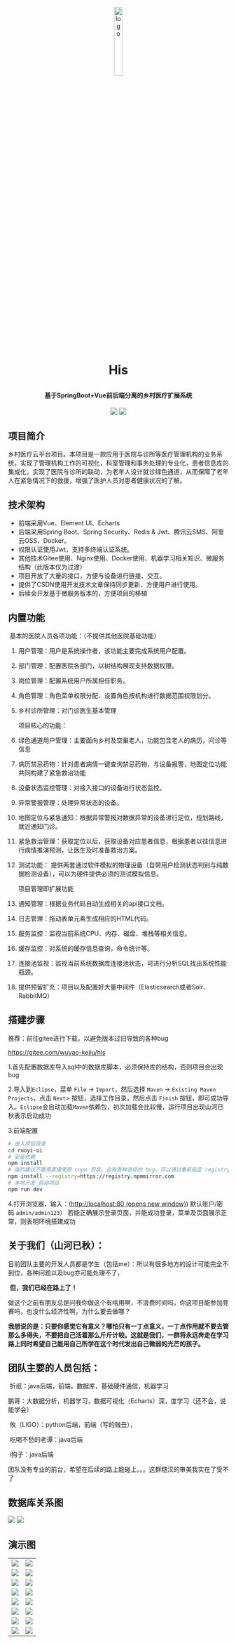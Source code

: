 <p align="center">
	<img width="20%" height="20%" alt="logo" src="http://m.qpic.cn/psc?/V51tOoIn0CYg3u2sSOD33s4zPK3zu1xX/45NBuzDIW489QBoVep5mcQC0y8aTOuv8OT.MRqLxVqnXVy2uAsTXRNTwdzazW9DV6mEeRj.vSIuFFnK*KUyfH*PhEhYTMvUGYHFm5nlNF8E!/b&bo=9AH0AQAAAAADFzI!&rf=viewer_4">
</p>
<h1 align="center" style="margin: 30px 0 30px; font-weight: bold;">His</h1>
<h4 align="center">基于SpringBoot+Vue前后端分离的乡村医疗扩展系统
</h4>
<p align="center">
	<a href="https://gitee.com/wuyao-kejiu/his"><img src="https://gitee.com/y_project/RuoYi-Vue/badge/star.svg?theme=dark"></a>
	<a href="https://gitee.com/y_project/RuoYi-Vue/blob/master/LICENSE"><img src="https://img.shields.io/github/license/mashape/apistatus.svg"></a>
</p>




## 项目简介

乡村医疗云平台项目。本项目是一款应用于医院与诊所等医疗管理机构的业务系统，实现了管理机构工作的可视化，科室管理和事务处理的专业化，患者信息库的集成化，实现了医院与诊所的联动，为老年人设计就诊绿色通道，从而保障了老年人在紧急情况下的救援，增强了医护人员对患者健康状况的了解。

## 技术架构

* 前端采用Vue、Element UI、Echarts
* 后端采用Spring Boot、Spring Security、Redis & Jwt、腾讯云SMS、阿里云OSS、Docker。
* 权限认证使用Jwt，支持多终端认证系统。
* 其他技术Gitee使用、Nginx使用、Docker使用、机器学习相关知识、微服务结构（此版本仅为过渡）
* 项目开放了大量的接口，方便与设备进行链接、交互。
* 提供了CSDN使用开发技术文章保持同步更新、方便用户进行使用。
* 后续会开发基于微服务版本的，方便项目的移植

## 内置功能

​        基本的医院人员各项功能：（不提供其他医院基础功能）

1. 用户管理：用户是系统操作者，该功能主要完成系统用户配置。

2. 部门管理：配置医院各部门，以树结构展现支持数据权限。

3. 岗位管理：配置系统用户所属担任职务。

4. 角色管理：角色菜单权限分配、设置角色按机构进行数据范围权限划分。

5. 乡村诊所管理：对门诊医生基本管理

   

   项目核心的功能：

6. 绿色通道用户管理：主要面向乡村及空巢老人，功能包含老人的病历，问诊等信息

7. 病历禁忌药物：针对患者病情一键查询禁忌药物，与设备报警，地图定位功能共同构建了紧急救治功能

8. 设备状态监控管理：对接入接口的设备进行状态监控。

9. 异常警报管理：处理异常状态的设备。

10. 地图定位与紧急通知：根据异常警报对数据异常的设备进行定位，规划路线，就近通知门诊。

11. 紧急救治管理：获取定位以后，获取设备对应患者信息，根据患者以往信息进行病情推演预测，让医生及时准备救治方案。

12. 测试功能： 提供两套通过软件模拟的物理设备（自带用户检测状态判别与纯数据检测设备），可以为硬件提供必须的测试模拟信息。

    

    项目管理即扩展功能

13. 通知管理：根据业务代码自动生成相关的api接口文档。

14. 日志管理：拖动表单元素生成相应的HTML代码。

15. 服务监控：监视当前系统CPU、内存、磁盘、堆栈等相关信息。

16. 缓存监控：对系统的缓存信息查询，命令统计等。

17. 连接池监视：监视当前系统数据库连接池状态，可进行分析SQL找出系统性能瓶颈。

18. 提供预留扩充：项目以及配置好大量中间件（Elasticsearch或者Solr、RabbitMQ）

## 搭建步骤

推荐：前往gitee进行下载，以避免版本过旧导致的各种bug

https://gitee.com/wuyao-kejiu/his

1.首先配置数据库导入sql中的数据库脚本，必须保持库的结构，否则项目会出现bug

2.导入到`Eclipse`，菜单 `File` -> `Import`，然后选择 `Maven` -> `Existing Maven Projects`，点击 `Next`> 按钮，选择工作目录，然后点击 `Finish` 按钮，即可成功导入。`Eclipse`会自动加载`Maven`依赖包，初次加载会比较慢，运行项目出现山河已秋表示启动成功

3.前端配置

```bash
# 进入项目目录
cd ruoyi-ui
# 安装依赖
npm install
# 强烈建议不要用直接使用 cnpm 安装，会有各种诡异的 bug，可以通过重新指定 registry 来解决 npm 安装速度慢的问题。
npm install --registry=https://registry.npmmirror.com
# 本地开发 启动项目
npm run dev
```

4.打开浏览器，输入：([http://localhost:80 (opens new window)](http://localhost/)) 默认账户/密码 `admin/admin123`）
若能正确展示登录页面，并能成功登录，菜单及页面展示正常，则表明环境搭建成功

## 关于我们（山河已秋）：

​	目前团队主要的开发人员都是学生（包括me）：所以有很多地方的设计可能完全不到位，各种问题以及bug亦可能处理不了，

​	**但，我们已经在路上了！**

​	做这个之前有朋友总是问我你做这个有啥用啊，不浪费时间吗，你这项目能参加竞赛吗，也没什么经济性啊，为什么要去做哪？

​	**我想说的是：只要你感觉它有意义？哪怕只有一丁点意义，一丁点作用就不要去管那么多得失，不要把自己活着那么斤斤计较。这就是我们，一群将永远奔走在学习路上同时希望自己能用自己所学在这个时代发出自己微弱的光芒的孩子。**

## 团队主要的人员包括：

​	折纸：java后端，前端，数据库，基础硬件通信，机器学习

​	鹏哥：大数据分析，机器学习，数据可视化（Echarts）深，度学习（还不会，说能学会）

​	攸（LIGO）：python后端，前端（写的贼丑），

​	吃喝不愁的老谭：java后端

​	i狗子：java后端

团队没有专业的前台，希望在后续的路上能碰上。。。这群糙汉的审美我实在了受不了



## 数据库关系图

<div>
<img src="http://m.qpic.cn/psc?/V51tOoIn0CYg3u2sSOD33s4zPK3zu1xX/45NBuzDIW489QBoVep5mcXU49d42iUY17syF34SSca3el1Ih5HsB*6aVLd4AsLim1tTyIzVfxpKBZ8mjfpwZFTV75xSHvXgSr6r5jw6Sq.E!/b&bo=7waAAv0GhQIDKRs!&rf=viewer_4"/>
<img src="http://m.qpic.cn/psc?/V51tOoIn0CYg3u2sSOD33s4zPK3zu1xX/45NBuzDIW489QBoVep5mcXU49d42iUY17syF34SSca1STnNtT.NUdH2tGTpeZ8a4BTD4nJN9zhihHQDiSTh9D3CqAStnSjiIbpbFyKLcYiA!/b&bo=8gWAAnsIkQMDKZg!&rf=viewer_4">
</div>





## 演示图

<table>
    <tr>
        <td><img src="http://m.qpic.cn/psc?/V51tOoIn0CYg3u2sSOD33s4zPK3zu1xX/45NBuzDIW489QBoVep5mcVOl*JbMRwqEPusmOf3twOjuJPv*lvUi9jaGPVdUlFFjJ1WGM8A*YCW1cDAhYdBdkxw52QY3zH434LedoH5diFw!/b&bo=eQcQBHkHEAQDiaw!&rf=viewer_4"/></td>
        <td><img src="http://m.qpic.cn/psc?/V51tOoIn0CYg3u2sSOD33s4zPK3zu1xX/45NBuzDIW489QBoVep5mcRfXzyQtVXamITJ6pN8bzijmasRLc8g5jMOooZBlhd1dkcj94ZTccuVQusL8qwUYBu4Q1Ni5LybA0uQnZoo39MI!/b&bo=agWAAnwHdQMDGdw!&rf=viewer_4"/></td>
    </tr>
    <tr>
        <td><img src="http://m.qpic.cn/psc?/V51tOoIn0CYg3u2sSOD33s4zPK3zu1xX/45NBuzDIW489QBoVep5mcRfXzyQtVXamITJ6pN8bziiI3hjuYB3M7CoYtaj24a0qK0CyEy.91a6SkEwtkF0ucGF3zG.*YwC9fbkZrwHcbT8!/b&bo=FQaAAoQHFwMDKQo!&rf=viewer_4"/></td>
        <td><img src="http://m.qpic.cn/psc?/V51tOoIn0CYg3u2sSOD33s4zPK3zu1xX/45NBuzDIW489QBoVep5mcZD3vF*u3GEeKhwJCX99ENUNJ3ZeY684B*kT8.CsPG9wIXDhoFK8HHQ0iSlWFqkBD.Ar9BcSqBcMnWc3MgpAQjs!/b&bo=agWAAucGMAMDOSM!&rf=viewer_4"/></td>
    </tr>
	<tr>
        <td><img src="http://m.qpic.cn/psc?/V51tOoIn0CYg3u2sSOD33s4zPK3zu1xX/45NBuzDIW489QBoVep5mcWnHYJd5UOAVYOXr5AnEZ2skQsEWDhKk722h93dHWWKb3ZinD.ZluIeZ4p27a5nI*v6chvJt4nFuIPDBJMr8sBI!/b&bo=PweAAn8HlgIDGWo!&rf=viewer_4"/></td>
        <td><img src="http://m.qpic.cn/psc?/V51tOoIn0CYg3u2sSOD33s4zPK3zu1xX/45NBuzDIW489QBoVep5mcWnHYJd5UOAVYOXr5AnEZ2v*a9d3OQmv*50jz9dvgv9FK*81.Y8Cu0MoX7RzWhwWejcOSKi3t*DX3x5ck8RZpsI!/b&bo=mAWAAnAHUwMDGQQ!&rf=viewer_4"/></td>
    </tr>	 
    <tr>
        <td><img src="http://m.qpic.cn/psc?/V51tOoIn0CYg3u2sSOD33s4zPK3zu1xX/45NBuzDIW489QBoVep5mcXgpr9Jl0gx.rgd0FIswdr1Dlhg4OAALCQaMl*q7z56rtBhnGtCqL9e0IbWn8EA2yM1GakcGgrvBgIMsieavWjY!/b&bo=FgWAArcHywMDGdU!&rf=viewer_4"/></td>
        <td><img src="http://m.qpic.cn/psc?/V51tOoIn0CYg3u2sSOD33s4zPK3zu1xX/45NBuzDIW489QBoVep5mcTWILYGxwIDz0qJQMbwjYkD76Sv5B.ddnGbvsLrdHtoj7XPLR.tlNeyg1CTvRVI.F81roB0tfFIhmLyhPpPm29Y!/b&bo=9QWAAnIHIAMDGRg!&rf=viewer_4"/></td>
    </tr>
	<tr>
        <td><img src="http://m.qpic.cn/psc?/V51tOoIn0CYg3u2sSOD33s4zPK3zu1xX/45NBuzDIW489QBoVep5mcTWILYGxwIDz0qJQMbwjYkCz41dGdZudZOYynHFxe.essmGxPzJuYJTWhFnC2t.fl1s4zvMc6ghn6bmIdJJF1Rc!/b&bo=9QWAAoMHJwMDGe4!&rf=viewer_4"/></td>
        <td><img src="http://m.qpic.cn/psc?/V51tOoIn0CYg3u2sSOD33s4zPK3zu1xX/45NBuzDIW489QBoVep5mcRDoS7uJHkWSWr6gS0hmkb1v3H9mXKwYQmOkJLneD0FAOOyTNVWCR5cOa8KQiAy0rlC42YqUe0O09IqOiHQZGVU!/b&bo=fwcPBH8HDwQDGTw!&rf=viewer_4"/></td>
    </tr>
	<tr>
        <td><img src="http://m.qpic.cn/psc?/V51tOoIn0CYg3u2sSOD33s4zPK3zu1xX/45NBuzDIW489QBoVep5mcTUHEJECZEBnqvOgX*k*XXhno*VssN928eLPLmHWQkyLrS8EDGbeKCV1.E7*0UorhL2jN4j8VkgViJxsG1yqLGk!/b&bo=nwaAAoUH1wIDGXA!&rf=viewer_4"/></td>
        <td><img src="http://m.qpic.cn/psc?/V51tOoIn0CYg3u2sSOD33s4zPK3zu1xX/45NBuzDIW489QBoVep5mcTUHEJECZEBnqvOgX*k*XXhX..tI2qqV1A987*VK3nnD3xgmQhUzkTqHo3ChUSFrUzlhOuMHkJ3j2v51NZ6p*Q0!/b&bo=nQaAAoEH1gIDGXc!&rf=viewer_4"/></td>
    </tr>
    <tr>
        <td><img src="http://m.qpic.cn/psc?/V51tOoIn0CYg3u2sSOD33s4zPK3zu1xX/45NBuzDIW489QBoVep5mcRDoS7uJHkWSWr6gS0hmkb3*D.6WgsjtAF9KI6YdSg09l3Jlx5PdrnHJfr36r7W6TlmG6sze91VsuOMC9qKSUjg!/b&bo=XQReAl0EXgIDGTw!&rf=viewer_4"/></td>
        <td><img src="http://m.qpic.cn/psc?/V51tOoIn0CYg3u2sSOD33s4zPK3zu1xX/45NBuzDIW489QBoVep5mcTUHEJECZEBnqvOgX*k*XXjWrktcNyZqWunTH4qTpSC5ZsRaVSLt7GIpWg9bijyI6GJ746jKNe81Nvko25hpQnE!/b&bo=rgZ.Aq4GfgIDGTw!&rf=viewer_4"/></td>
    </tr>
     <tr>
        <td><img src="http://m.qpic.cn/psc?/V51tOoIn0CYg3u2sSOD33s4zPK3zu1xX/45NBuzDIW489QBoVep5mcRDoS7uJHkWSWr6gS0hmkb2arTeVzVoDsWvAKj22*4tKKs9Ev3q.BfNNMsGQHT3uB7hf2kKnmONU4.Vpv3cuhGc!/b&bo=gAJrBXYDgAcBGSA!&rf=viewer_4"/></td>
        <td><img src="http://m.qpic.cn/psc?/V51tOoIn0CYg3u2sSOD33s4zPK3zu1xX/45NBuzDIW489QBoVep5mceU.6DIAvmDf*Yo1dSHq2afZAnaDKsnW2WE6pkRbfeowaP6kMXXI9Oh5DKHLO8Ed5dh0.vFeV9e3Do7VcdLQXPo!/b&bo=VAR7BFQEewQDKQw!&rf=viewer_4"/></td>
    </tr>
</table>



​    

 

